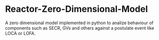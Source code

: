 # Reactor-Zero-Dimensional-Model
A zero dimensional model implemented in python to analize behaviour of components such as SECR, GVs and others against a postulate event like LOCA or LOFA.
